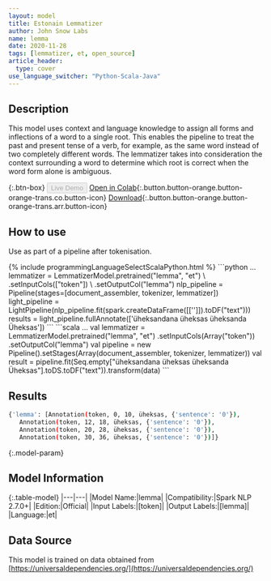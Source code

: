 ```yaml
---
layout: model
title: Estonain Lemmatizer
author: John Snow Labs
name: lemma
date: 2020-11-28
tags: [lemmatizer, et, open_source]
article_header:
  type: cover
use_language_switcher: "Python-Scala-Java"
---
```


## Description

This model uses context and language knowledge to assign all forms and inflections of a word to a single root. This enables the pipeline to treat the past and present tense of a verb, for example, as the same word instead of two completely different words. The lemmatizer takes into consideration the context surrounding a word to determine which root is correct when the word form alone is ambiguous.

{:.btn-box}
<button class="button button-orange" disabled>Live Demo</button>
[Open in Colab](https://colab.research.google.com/github/JohnSnowLabs/spark-nlp-workshop/blob/b2eb08610dd49d5b15077cc499a94b4ec1e8b861/jupyter/annotation/english/model-downloader/Create%20custom%20pipeline%20-%20NerDL.ipynb){:.button.button-orange.button-orange-trans.co.button-icon}
[Download](https://s3.amazonaws.com/auxdata.johnsnowlabs.com/public/models/lemma_et_2.7.0_2.4_1606580379171.zip){:.button.button-orange.button-orange-trans.arr.button-icon}

## How to use

Use as part of a pipeline after tokenisation.

<div class="tabs-box" markdown="1">
{% include programmingLanguageSelectScalaPython.html %}
```python
...
lemmatizer = LemmatizerModel.pretrained("lemma", "et") \
        .setInputCols(["token"]) \
        .setOutputCol("lemma")
nlp_pipeline = Pipeline(stages=[document_assembler, tokenizer, lemmatizer])
light_pipeline = LightPipeline(nlp_pipeline.fit(spark.createDataFrame([['']]).toDF("text")))
results = light_pipeline.fullAnnotate(['üheksandana üheksas üheksanda Üheksas'])
```
```scala
...
val lemmatizer = LemmatizerModel.pretrained("lemma", "et")
        .setInputCols(Array("token"))
        .setOutputCol("lemma")
val pipeline = new Pipeline().setStages(Array(document_assembler, tokenizer, lemmatizer))
val result = pipeline.fit(Seq.empty["üheksandana üheksas üheksanda Üheksas"].toDS.toDF("text")).transform(data)
```

</div>

## Results

```bash
{'lemma': [Annotation(token, 0, 10, üheksas, {'sentence': '0'}),
   Annotation(token, 12, 18, üheksas, {'sentence': '0'}),
   Annotation(token, 20, 28, üheksas, {'sentence': '0'}),
   Annotation(token, 30, 36, üheksas, {'sentence': '0'})]}
```

{:.model-param}
## Model Information

{:.table-model}
|---|---|
|Model Name:|lemma|
|Compatibility:|Spark NLP 2.7.0+|
|Edition:|Official|
|Input Labels:|[token]|
|Output Labels:|[lemma]|
|Language:|et|

## Data Source

This model is trained on data obtained from [https://universaldependencies.org/](https://universaldependencies.org/)